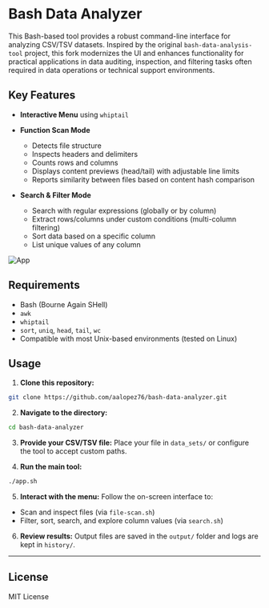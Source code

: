 # Bash Data Analyzer

This Bash-based tool provides a robust command-line interface for analyzing CSV/TSV datasets. Inspired by the original `bash-data-analysis-tool` project, this fork modernizes the UI and enhances functionality for practical applications in data auditing, inspection, and filtering tasks often required in data operations or technical support environments.

## Key Features

* **Interactive Menu** using `whiptail`
* **Function Scan Mode**

  * Detects file structure
  * Inspects headers and delimiters
  * Counts rows and columns
  * Displays content previews (head/tail) with adjustable line limits
  * Reports similarity between files based on content hash comparison
    
* **Search & Filter Mode**

  * Search with regular expressions (globally or by column)
  * Extract rows/columns under custom conditions (multi-column filtering)
  * Sort data based on a specific column
  * List unique values of any column
 
![App](bash-analyzer/img/app.png)    

## Requirements

* Bash (Bourne Again SHell)
* `awk`
* `whiptail`
* `sort`, `uniq`, `head`, `tail`, `wc`
* Compatible with most Unix-based environments (tested on Linux)


## Usage

1. **Clone this repository:**

```bash
git clone https://github.com/aalopez76/bash-data-analyzer.git
```

2. **Navigate to the directory:**

```bash
cd bash-data-analyzer
```

3. **Provide your CSV/TSV file:**
   Place your file in `data_sets/` or configure the tool to accept custom paths.

4. **Run the main tool:**

```bash
./app.sh
```

5. **Interact with the menu:**
   Follow the on-screen interface to:

* Scan and inspect files (via `file-scan.sh`)
* Filter, sort, search, and explore column values (via `search.sh`)

6. **Review results:**
   Output files are saved in the `output/` folder and logs are kept in `history/`.

---

## License

MIT License
